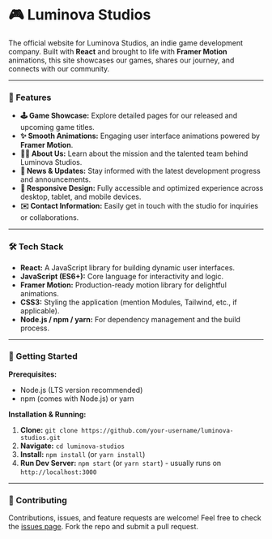 # 🎮 Luminova Studios

The official website for Luminova Studios, an indie game development company. Built with **React** and brought to life with **Framer Motion** animations, this site showcases our games, shares our journey, and connects with our community.

---

### 🚀 Features

- **🕹️ Game Showcase:** Explore detailed pages for our released and upcoming game titles.
- **✨ Smooth Animations:** Engaging user interface animations powered by **Framer Motion**.
- **🧑‍💻 About Us:** Learn about the mission and the talented team behind Luminova Studios.
- **📰 News & Updates:** Stay informed with the latest development progress and announcements.
- **📱 Responsive Design:** Fully accessible and optimized experience across desktop, tablet, and mobile devices.
- **✉️ Contact Information:** Easily get in touch with the studio for inquiries or collaborations.

---

### 🛠️ Tech Stack

- **React:** A JavaScript library for building dynamic user interfaces.
- **JavaScript (ES6+):** Core language for interactivity and logic.
- **Framer Motion:** Production-ready motion library for delightful animations.
- **CSS3:** Styling the application (mention Modules, Tailwind, etc., if applicable).
- **Node.js / npm / yarn:** For dependency management and the build process.

---

### 🔧 Getting Started

**Prerequisites:**

- Node.js (LTS version recommended)
- npm (comes with Node.js) or yarn

**Installation & Running:**

1.  **Clone:** `git clone https://github.com/your-username/luminova-studios.git`
2.  **Navigate:** `cd luminova-studios`
3.  **Install:** `npm install` (or `yarn install`)
4.  **Run Dev Server:** `npm start` (or `yarn start`) - usually runs on `http://localhost:3000`

---

### 🤝 Contributing

Contributions, issues, and feature requests are welcome! Feel free to check the [issues page](https://github.com/your-username/luminova-studios/issues). Fork the repo and submit a pull request.

